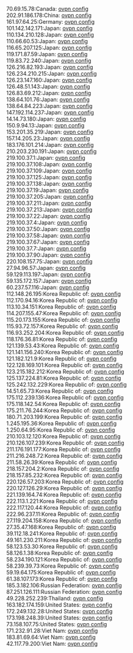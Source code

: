 70.69.15.78:Canada: [ovpn config](vpn/70_69_15_78.ovpn)  
202.91.186.178:China: [ovpn config](vpn/202_91_186_178.ovpn)  
161.97.64.25:Germany: [ovpn config](vpn/161_97_64_25.ovpn)  
101.142.142.171:Japan: [ovpn config](vpn/101_142_142_171.ovpn)  
110.134.210.128:Japan: [ovpn config](vpn/110_134_210_128.ovpn)  
110.66.60.53:Japan: [ovpn config](vpn/110_66_60_53.ovpn)  
116.65.207.125:Japan: [ovpn config](vpn/116_65_207_125.ovpn)  
119.171.87.59:Japan: [ovpn config](vpn/119_171_87_59.ovpn)  
119.83.72.240:Japan: [ovpn config](vpn/119_83_72_240.ovpn)  
126.216.82.193:Japan: [ovpn config](vpn/126_216_82_193.ovpn)  
126.234.210.215:Japan: [ovpn config](vpn/126_234_210_215.ovpn)  
126.23.147.160:Japan: [ovpn config](vpn/126_23_147_160.ovpn)  
126.48.51.143:Japan: [ovpn config](vpn/126_48_51_143.ovpn)  
126.83.69.212:Japan: [ovpn config](vpn/126_83_69_212.ovpn)  
138.64.101.76:Japan: [ovpn config](vpn/138_64_101_76.ovpn)  
138.64.84.223:Japan: [ovpn config](vpn/138_64_84_223.ovpn)  
147.192.114.237:Japan: [ovpn config](vpn/147_192_114_237.ovpn)  
14.14.73.180:Japan: [ovpn config](vpn/14_14_73_180.ovpn)  
150.9.94.13:Japan: [ovpn config](vpn/150_9_94_13.ovpn)  
153.201.35.219:Japan: [ovpn config](vpn/153_201_35_219.ovpn)  
157.14.205.23:Japan: [ovpn config](vpn/157_14_205_23.ovpn)  
183.176.101.214:Japan: [ovpn config](vpn/183_176_101_214.ovpn)  
210.203.230.191:Japan: [ovpn config](vpn/210_203_230_191.ovpn)  
219.100.37.1:Japan: [ovpn config](vpn/219_100_37_1.ovpn)  
219.100.37.108:Japan: [ovpn config](vpn/219_100_37_108.ovpn)  
219.100.37.109:Japan: [ovpn config](vpn/219_100_37_109.ovpn)  
219.100.37.125:Japan: [ovpn config](vpn/219_100_37_125.ovpn)  
219.100.37.138:Japan: [ovpn config](vpn/219_100_37_138.ovpn)  
219.100.37.19:Japan: [ovpn config](vpn/219_100_37_19.ovpn)  
219.100.37.205:Japan: [ovpn config](vpn/219_100_37_205.ovpn)  
219.100.37.211:Japan: [ovpn config](vpn/219_100_37_211.ovpn)  
219.100.37.213:Japan: [ovpn config](vpn/219_100_37_213.ovpn)  
219.100.37.22:Japan: [ovpn config](vpn/219_100_37_22.ovpn)  
219.100.37.4:Japan: [ovpn config](vpn/219_100_37_4.ovpn)  
219.100.37.50:Japan: [ovpn config](vpn/219_100_37_50.ovpn)  
219.100.37.58:Japan: [ovpn config](vpn/219_100_37_58.ovpn)  
219.100.37.67:Japan: [ovpn config](vpn/219_100_37_67.ovpn)  
219.100.37.7:Japan: [ovpn config](vpn/219_100_37_7.ovpn)  
219.100.37.90:Japan: [ovpn config](vpn/219_100_37_90.ovpn)  
220.108.157.75:Japan: [ovpn config](vpn/220_108_157_75.ovpn)  
27.94.96.57:Japan: [ovpn config](vpn/27_94_96_57.ovpn)  
59.129.113.197:Japan: [ovpn config](vpn/59_129_113_197.ovpn)  
59.135.172.157:Japan: [ovpn config](vpn/59_135_172_157.ovpn)  
60.237.57.116:Japan: [ovpn config](vpn/60_237_57_116.ovpn)  
112.148.26.195:Korea Republic of: [ovpn config](vpn/112_148_26_195.ovpn)  
112.170.94.16:Korea Republic of: [ovpn config](vpn/112_170_94_16.ovpn)  
113.10.34.151:Korea Republic of: [ovpn config](vpn/113_10_34_151.ovpn)  
114.207.155.47:Korea Republic of: [ovpn config](vpn/114_207_155_47.ovpn)  
115.20.173.155:Korea Republic of: [ovpn config](vpn/115_20_173_155.ovpn)  
115.93.72.157:Korea Republic of: [ovpn config](vpn/115_93_72_157.ovpn)  
116.93.252.204:Korea Republic of: [ovpn config](vpn/116_93_252_204.ovpn)  
118.176.36.81:Korea Republic of: [ovpn config](vpn/118_176_36_81.ovpn)  
121.139.53.43:Korea Republic of: [ovpn config](vpn/121_139_53_43.ovpn)  
121.141.156.240:Korea Republic of: [ovpn config](vpn/121_141_156_240.ovpn)  
121.182.121.9:Korea Republic of: [ovpn config](vpn/121_182_121_9.ovpn)  
122.128.169.101:Korea Republic of: [ovpn config](vpn/122_128_169_101.ovpn)  
123.215.182.212:Korea Republic of: [ovpn config](vpn/123_215_182_212.ovpn)  
125.137.224.81:Korea Republic of: [ovpn config](vpn/125_137_224_81.ovpn)  
125.242.132.229:Korea Republic of: [ovpn config](vpn/125_242_132_229.ovpn)  
14.51.65.73:Korea Republic of: [ovpn config](vpn/14_51_65_73.ovpn)  
175.112.239.136:Korea Republic of: [ovpn config](vpn/175_112_239_136.ovpn)  
175.118.142.54:Korea Republic of: [ovpn config](vpn/175_118_142_54.ovpn)  
175.211.76.244:Korea Republic of: [ovpn config](vpn/175_211_76_244.ovpn)  
180.71.203.199:Korea Republic of: [ovpn config](vpn/180_71_203_199.ovpn)  
1.245.195.36:Korea Republic of: [ovpn config](vpn/1_245_195_36.ovpn)  
1.250.64.95:Korea Republic of: [ovpn config](vpn/1_250_64_95.ovpn)  
210.103.12.120:Korea Republic of: [ovpn config](vpn/210_103_12_120.ovpn)  
210.126.107.239:Korea Republic of: [ovpn config](vpn/210_126_107_239.ovpn)  
211.176.191.177:Korea Republic of: [ovpn config](vpn/211_176_191_177.ovpn)  
211.216.248.72:Korea Republic of: [ovpn config](vpn/211_216_248_72.ovpn)  
211.58.26.39:Korea Republic of: [ovpn config](vpn/211_58_26_39.ovpn)  
218.157.204.2:Korea Republic of: [ovpn config](vpn/218_157_204_2.ovpn)  
218.157.85.232:Korea Republic of: [ovpn config](vpn/218_157_85_232.ovpn)  
220.126.57.203:Korea Republic of: [ovpn config](vpn/220_126_57_203.ovpn)  
220.127.126.29:Korea Republic of: [ovpn config](vpn/220_127_126_29.ovpn)  
221.139.164.74:Korea Republic of: [ovpn config](vpn/221_139_164_74.ovpn)  
222.113.1.221:Korea Republic of: [ovpn config](vpn/222_113_1_221.ovpn)  
222.117.120.44:Korea Republic of: [ovpn config](vpn/222_117_120_44.ovpn)  
222.96.237.11:Korea Republic of: [ovpn config](vpn/222_96_237_11.ovpn)  
27.119.204.158:Korea Republic of: [ovpn config](vpn/27_119_204_158.ovpn)  
27.35.47.168:Korea Republic of: [ovpn config](vpn/27_35_47_168.ovpn)  
39.112.18.241:Korea Republic of: [ovpn config](vpn/39_112_18_241.ovpn)  
49.161.230.211:Korea Republic of: [ovpn config](vpn/49_161_230_211.ovpn)  
58.123.53.30:Korea Republic of: [ovpn config](vpn/58_123_53_30.ovpn)  
58.126.1.38:Korea Republic of: [ovpn config](vpn/58_126_1_38.ovpn)  
58.234.190.121:Korea Republic of: [ovpn config](vpn/58_234_190_121.ovpn)  
58.239.39.73:Korea Republic of: [ovpn config](vpn/58_239_39_73.ovpn)  
59.19.64.175:Korea Republic of: [ovpn config](vpn/59_19_64_175.ovpn)  
61.38.107.173:Korea Republic of: [ovpn config](vpn/61_38_107_173.ovpn)  
185.3.182.106:Russian Federation: [ovpn config](vpn/185_3_182_106.ovpn)  
87.251.126.111:Russian Federation: [ovpn config](vpn/87_251_126_111.ovpn)  
49.228.252.239:Thailand: [ovpn config](vpn/49_228_252_239.ovpn)  
163.182.174.159:United States: [ovpn config](vpn/163_182_174_159.ovpn)  
172.249.132.28:United States: [ovpn config](vpn/172_249_132_28.ovpn)  
173.198.248.39:United States: [ovpn config](vpn/173_198_248_39.ovpn)  
73.158.107.75:United States: [ovpn config](vpn/73_158_107_75.ovpn)  
171.232.91.28:Viet Nam: [ovpn config](vpn/171_232_91_28.ovpn)  
183.81.69.64:Viet Nam: [ovpn config](vpn/183_81_69_64.ovpn)  
42.117.79.200:Viet Nam: [ovpn config](vpn/42_117_79_200.ovpn)  
